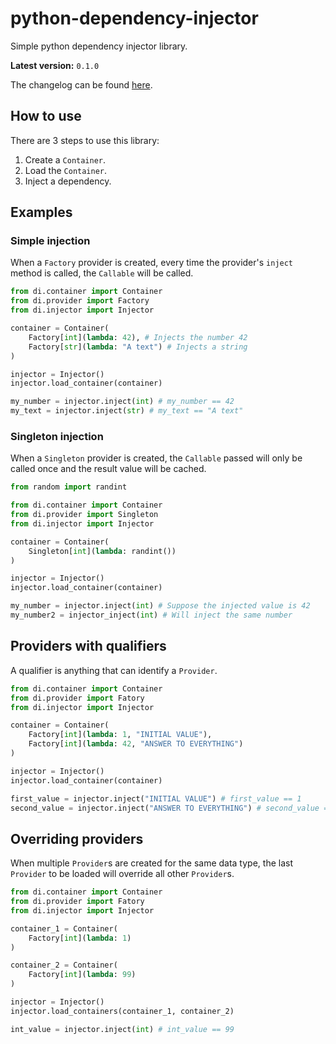 # python-dependency-injector
Simple python dependency injector library.

**Latest version:** `0.1.0`

The changelog can be found [here](docs/changelog).


## How to use
There are 3 steps to use this library:
1. Create a `Container`.
2. Load the `Container`.
3. Inject a dependency.


## Examples
### Simple injection
When a `Factory` provider is created, every time the provider's `inject` method is called, the `Callable` will be called.
```python
from di.container import Container
from di.provider import Factory
from di.injector import Injector

container = Container(
    Factory[int](lambda: 42), # Injects the number 42
    Factory[str](lambda: "A text") # Injects a string
)

injector = Injector()
injector.load_container(container)

my_number = injector.inject(int) # my_number == 42
my_text = injector.inject(str) # my_text == "A text"
```


### Singleton injection
When a `Singleton` provider is created, the `Callable` passed will only be called once and the result value will be cached.
```python
from random import randint

from di.container import Container
from di.provider import Singleton
from di.injector import Injector

container = Container(
    Singleton[int](lambda: randint())
)

injector = Injector()
injector.load_container(container)

my_number = injector.inject(int) # Suppose the injected value is 42
my_number2 = injector_inject(int) # Will inject the same number
```


## Providers with qualifiers
A qualifier is anything that can identify a `Provider`.
```python
from di.container import Container
from di.provider import Fatory
from di.injector import Injector

container = Container(
    Factory[int](lambda: 1, "INITIAL VALUE"),
    Factory[int](lambda: 42, "ANSWER TO EVERYTHING")
)

injector = Injector()
injector.load_container(container)

first_value = injector.inject("INITIAL VALUE") # first_value == 1
second_value = injector.inject("ANSWER TO EVERYTHING") # second_value == 42
```


## Overriding providers
When multiple `Provider`s are created for the same data type, the last `Provider` to be loaded will override all other `Provider`s.
```python
from di.container import Container
from di.provider import Fatory
from di.injector import Injector

container_1 = Container(
    Factory[int](lambda: 1)
)

container_2 = Container(
    Factory[int](lambda: 99)
)

injector = Injector()
injector.load_containers(container_1, container_2)

int_value = injector.inject(int) # int_value == 99
```
